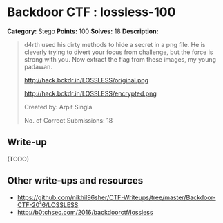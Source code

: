 # Backdoor CTF : lossless-100

**Category:** Stego
**Points:** 100
**Solves:** 18
**Description:**

> d4rth used his dirty methods to hide a secret in a png file. He is cleverly trying to divert your focus from challenge, but the force is strong with you. Now extract the flag from these images, my young padawan.
> 
> <http://hack.bckdr.in/LOSSLESS/original.png>
> 
> <http://hack.bckdr.in/LOSSLESS/encrypted.png>
> 
> Created by: Arpit Singla
> 
> No. of Correct Submissions: 18
> 


## Write-up

(TODO)

## Other write-ups and resources

* https://github.com/nikhil96sher/CTF-Writeups/tree/master/Backdoor-CTF-2016/LOSSLESS
* http://b0tchsec.com/2016/backdoorctf/lossless
